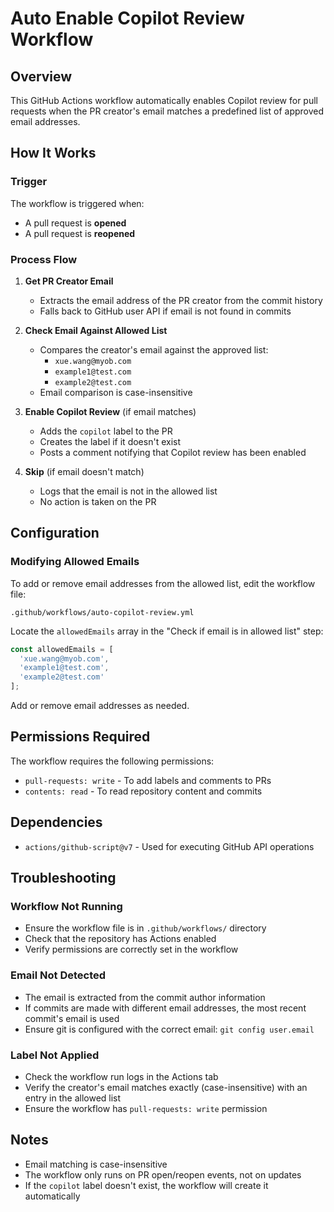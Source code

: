 # Auto Enable Copilot Review Workflow

## Overview

This GitHub Actions workflow automatically enables Copilot review for pull requests when the PR creator's email matches a predefined list of approved email addresses.

## How It Works

### Trigger
The workflow is triggered when:
- A pull request is **opened**
- A pull request is **reopened**

### Process Flow

1. **Get PR Creator Email**
   - Extracts the email address of the PR creator from the commit history
   - Falls back to GitHub user API if email is not found in commits

2. **Check Email Against Allowed List**
   - Compares the creator's email against the approved list:
     - `xue.wang@myob.com`
     - `example1@test.com`
     - `example2@test.com`
   - Email comparison is case-insensitive

3. **Enable Copilot Review** (if email matches)
   - Adds the `copilot` label to the PR
   - Creates the label if it doesn't exist
   - Posts a comment notifying that Copilot review has been enabled

4. **Skip** (if email doesn't match)
   - Logs that the email is not in the allowed list
   - No action is taken on the PR

## Configuration

### Modifying Allowed Emails

To add or remove email addresses from the allowed list, edit the workflow file:

`.github/workflows/auto-copilot-review.yml`

Locate the `allowedEmails` array in the "Check if email is in allowed list" step:

```javascript
const allowedEmails = [
  'xue.wang@myob.com',
  'example1@test.com',
  'example2@test.com'
];
```

Add or remove email addresses as needed.

## Permissions Required

The workflow requires the following permissions:
- `pull-requests: write` - To add labels and comments to PRs
- `contents: read` - To read repository content and commits

## Dependencies

- `actions/github-script@v7` - Used for executing GitHub API operations

## Troubleshooting

### Workflow Not Running
- Ensure the workflow file is in `.github/workflows/` directory
- Check that the repository has Actions enabled
- Verify permissions are correctly set in the workflow

### Email Not Detected
- The email is extracted from the commit author information
- If commits are made with different email addresses, the most recent commit's email is used
- Ensure git is configured with the correct email: `git config user.email`

### Label Not Applied
- Check the workflow run logs in the Actions tab
- Verify the creator's email matches exactly (case-insensitive) with an entry in the allowed list
- Ensure the workflow has `pull-requests: write` permission

## Notes

- Email matching is case-insensitive
- The workflow only runs on PR open/reopen events, not on updates
- If the `copilot` label doesn't exist, the workflow will create it automatically
